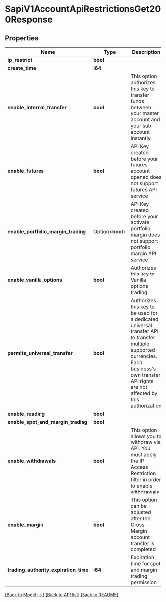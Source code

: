 # SapiV1AccountApiRestrictionsGet200Response

## Properties

Name | Type | Description | Notes
------------ | ------------- | ------------- | -------------
**ip_restrict** | **bool** |  | 
**create_time** | **i64** |  | 
**enable_internal_transfer** | **bool** | This option authorizes this key to transfer funds between your master account and your sub account instantly | 
**enable_futures** | **bool** | API Key created before your futures account opened does not support futures API service | 
**enable_portfolio_margin_trading** | Option<**bool**> | API Key created before your activate portfolio margin does not support portfolio margin API service | [optional]
**enable_vanilla_options** | **bool** | Authorizes this key to Vanilla options trading | 
**permits_universal_transfer** | **bool** | Authorizes this key to be used for a dedicated universal transfer API to transfer multiple supported currencies. Each business's own transfer API rights are not affected by this authorization | 
**enable_reading** | **bool** |  | 
**enable_spot_and_margin_trading** | **bool** |  | 
**enable_withdrawals** | **bool** | This option allows you to withdraw via API. You must apply the IP Access Restriction filter in order to enable withdrawals | 
**enable_margin** | **bool** | This option can be adjusted after the Cross Margin account transfer is completed | 
**trading_authority_expiration_time** | **i64** | Expiration time for spot and margin trading permission | 

[[Back to Model list]](../README.md#documentation-for-models) [[Back to API list]](../README.md#documentation-for-api-endpoints) [[Back to README]](../README.md)


